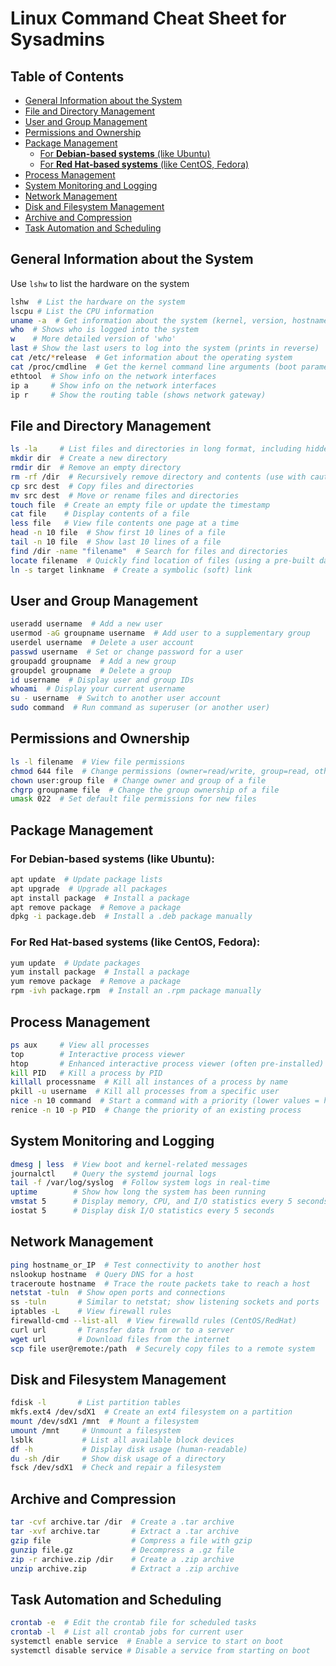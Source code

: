 # Linux Command Cheat Sheet for Sysadmins


## Table of Contents
* [General Information about the System](#general-information-about-the-system) 
* [File and Directory Management](#file-and-directory-management) 
* [User and Group Management](#user-and-group-management) 
* [Permissions and Ownership](#permissions-and-ownership) 
* [Package Management](#package-management) 
    * [For **Debian-based systems** (like Ubuntu)](#for-debian-based-systems-like-ubuntu) 
    * [For **Red Hat-based systems** (like CentOS, Fedora)](#for-red-hat-based-systems-like-centos-fedora) 
* [Process Management](#process-management) 
* [System Monitoring and Logging](#system-monitoring-and-logging) 
* [Network Management](#network-management) 
* [Disk and Filesystem Management](#disk-and-filesystem-management) 
* [Archive and Compression](#archive-and-compression) 
* [Task Automation and Scheduling](#task-automation-and-scheduling) 


## General Information about the System
Use `lshw` to list the hardware on the system
```bash
lshw  # List the hardware on the system
lscpu # List the CPU information
uname -a  # Get information about the system (kernel, version, hostname, etc)
who  # Shows who is logged into the system
w    # More detailed version of 'who'
last # Show the last users to log into the system (prints in reverse)
cat /etc/*release  # Get information about the operating system
cat /proc/cmdline  # Get the kernel command line arguments (boot parameters, boot image)
ethtool  # Show info on the network interfaces
ip a     # Show info on the network interfaces
ip r     # Show the routing table (shows network gateway)
```






## File and Directory Management
```bash
ls -la     # List files and directories in long format, including hidden files
mkdir dir  # Create a new directory
rmdir dir  # Remove an empty directory
rm -rf /dir  # Recursively remove directory and contents (use with caution)
cp src dest  # Copy files and directories
mv src dest  # Move or rename files and directories
touch file  # Create an empty file or update the timestamp
cat file    # Display contents of a file
less file   # View file contents one page at a time
head -n 10 file  # Show first 10 lines of a file
tail -n 10 file  # Show last 10 lines of a file
find /dir -name "filename"  # Search for files and directories
locate filename  # Quickly find location of files (using a pre-built database)
ln -s target linkname  # Create a symbolic (soft) link
```

## User and Group Management
```bash
useradd username  # Add a new user
usermod -aG groupname username  # Add user to a supplementary group
userdel username  # Delete a user account
passwd username  # Set or change password for a user
groupadd groupname  # Add a new group
groupdel groupname  # Delete a group
id username  # Display user and group IDs
whoami  # Display your current username
su - username  # Switch to another user account
sudo command  # Run command as superuser (or another user)
```

## Permissions and Ownership
```bash
ls -l filename  # View file permissions
chmod 644 file  # Change permissions (owner=read/write, group=read, others=read)
chown user:group file  # Change owner and group of a file
chgrp groupname file  # Change the group ownership of a file
umask 022  # Set default file permissions for new files
```

## Package Management
### For **Debian-based systems** (like Ubuntu):
```bash
apt update  # Update package lists
apt upgrade  # Upgrade all packages
apt install package  # Install a package
apt remove package  # Remove a package
dpkg -i package.deb  # Install a .deb package manually
```

### For **Red Hat-based systems** (like CentOS, Fedora):
```bash
yum update  # Update packages
yum install package  # Install a package
yum remove package  # Remove a package
rpm -ivh package.rpm  # Install an .rpm package manually
```

## Process Management
```bash
ps aux     # View all processes
top        # Interactive process viewer
htop       # Enhanced interactive process viewer (often pre-installed)
kill PID   # Kill a process by PID
killall processname  # Kill all instances of a process by name
pkill -u username  # Kill all processes from a specific user
nice -n 10 command  # Start a command with a priority (lower values = higher priority)
renice -n 10 -p PID  # Change the priority of an existing process
```

## System Monitoring and Logging
```bash
dmesg | less  # View boot and kernel-related messages
journalctl    # Query the systemd journal logs
tail -f /var/log/syslog  # Follow system logs in real-time
uptime        # Show how long the system has been running
vmstat 5      # Display memory, CPU, and I/O statistics every 5 seconds
iostat 5      # Display disk I/O statistics every 5 seconds
```

## Network Management
```bash
ping hostname_or_IP  # Test connectivity to another host
nslookup hostname  # Query DNS for a host
traceroute hostname  # Trace the route packets take to reach a host
netstat -tuln  # Show open ports and connections
ss -tuln       # Similar to netstat; show listening sockets and ports
iptables -L    # View firewall rules
firewalld-cmd --list-all  # View firewalld rules (CentOS/RedHat)
curl url       # Transfer data from or to a server
wget url       # Download files from the internet
scp file user@remote:/path  # Securely copy files to a remote system
```

## Disk and Filesystem Management
```bash
fdisk -l       # List partition tables
mkfs.ext4 /dev/sdX1  # Create an ext4 filesystem on a partition
mount /dev/sdX1 /mnt  # Mount a filesystem
umount /mnt     # Unmount a filesystem
lsblk           # List all available block devices
df -h           # Display disk usage (human-readable)
du -sh /dir     # Show disk usage of a directory
fsck /dev/sdX1  # Check and repair a filesystem
```

## Archive and Compression
```bash
tar -cvf archive.tar /dir  # Create a .tar archive
tar -xvf archive.tar       # Extract a .tar archive
gzip file                  # Compress a file with gzip
gunzip file.gz             # Decompress a .gz file
zip -r archive.zip /dir    # Create a .zip archive
unzip archive.zip          # Extract a .zip archive
```

## Task Automation and Scheduling
```bash
crontab -e  # Edit the crontab file for scheduled tasks
crontab -l  # List all crontab jobs for current user
systemctl enable service  # Enable a service to start on boot
systemctl disable service # Disable a service from starting on boot
```
